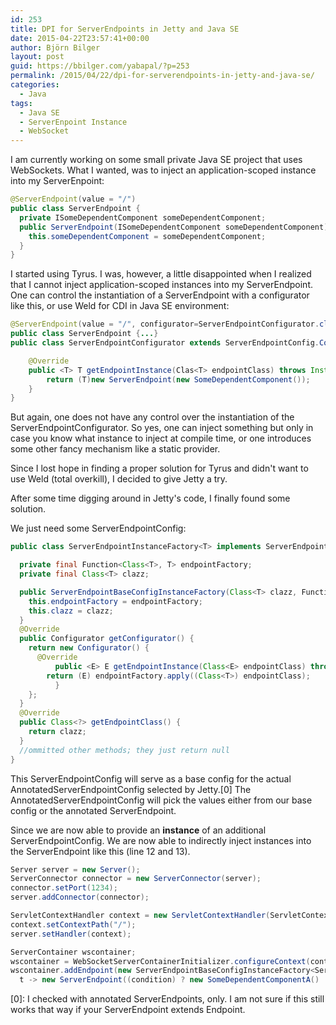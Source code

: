 ```yaml
---
id: 253
title: DPI for ServerEndpoints in Jetty and Java SE
date: 2015-04-22T23:57:41+00:00
author: Björn Bilger
layout: post
guid: https://bbilger.com/yabapal/?p=253
permalink: /2015/04/22/dpi-for-serverendpoints-in-jetty-and-java-se/
categories:
  - Java
tags:
  - Java SE
  - ServerEnpoint Instance
  - WebSocket
---
```

I am currently working on some small private Java SE project that uses WebSockets. What I wanted, was to inject an application-scoped instance into my ServerEnpoint:

``` java
@ServerEndpoint(value = "/")
public class ServerEndpoint {
  private ISomeDependentComponent someDependentComponent;
  public ServerEndpoint(ISomeDependentComponent someDependentComponent) {
    this.someDependentComponent = someDependentComponent;
  }
}
```

I started using Tyrus. I was, however, a little disappointed when I realized that I cannot inject application-scoped instances into my ServerEndpoint. One can control the instantiation of a ServerEndpoint with a configurator like this, or use Weld for CDI in Java SE environment:

<!--more-->

``` java
@ServerEndpoint(value = "/", configurator=ServerEndpointConfigurator.class)
public class ServerEndpoint {...}
public class ServerEndpointConfigurator extends ServerEndpointConfig.Configurator {

    @Override
    public <T> T getEndpointInstance(Clas<T> endpointClass) throws InstantiationException {
        return (T)new ServerEndpoint(new SomeDependentComponent());
    }
}
```

But again, one does not have any control over the instantiation of the ServerEndpointConfigurator. So yes, one can inject something but only in case you know what instance to inject at compile time, or one introduces some other fancy mechanism like a static provider.

Since I lost hope in finding a proper solution for Tyrus and didn't want to use Weld (total overkill), I decided to give Jetty a try.

After some time digging around in Jetty's code, I finally found some solution.

We just need some ServerEndpointConfig:

``` java
public class ServerEndpointInstanceFactory<T> implements ServerEndpointConfig {

  private final Function<Class<T>, T> endpointFactory;
  private final Class<T> clazz;

  public ServerEndpointBaseConfigInstanceFactory(Class<T> clazz, Function<Class<T>, T> endpointFactory) {
    this.endpointFactory = endpointFactory;
    this.clazz = clazz;
  }
  @Override
  public Configurator getConfigurator() {
    return new Configurator() {
      @Override
          public <E> E getEndpointInstance(Class<E> endpointClass) throws InstantiationException {
        return (E) endpointFactory.apply((Class<T>) endpointClass);
          }
    };
  }
  @Override
  public Class<?> getEndpointClass() {
    return clazz;
  }
  //ommitted other methods; they just return null
}
```

This ServerEndpointConfig will serve as a base config for the actual AnnotatedServerEndpointConfig selected by Jetty.[0] The AnnotatedServerEndpointConfig will pick the values either from our base config or the annotated ServerEndpoint.

Since we are now able to provide an **instance** of an additional ServerEndpointConfig. We are now able to indirectly inject instances into the ServerEndpoint like this (line 12 and 13).

``` java
Server server = new Server();
ServerConnector connector = new ServerConnector(server);
connector.setPort(1234);
server.addConnector(connector);

ServletContextHandler context = new ServletContextHandler(ServletContextHandler.SESSIONS);
context.setContextPath("/");
server.setHandler(context);

ServerContainer wscontainer;
wscontainer = WebSocketServerContainerInitializer.configureContext(context);
wscontainer.addEndpoint(new ServerEndpointBaseConfigInstanceFactory<ServerEndpoint>(ServerEndpoint.class,
  t -> new ServerEndpoint((condition) ? new SomeDependentComponentA() : new SomeDependentComponentB())));
```

[0]: I checked with annotated ServerEndpoints, only. I am not sure if this still works that way if your ServerEndpoint extends Endpoint.
